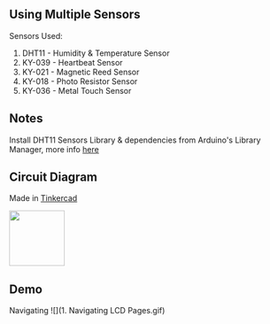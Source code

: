 ## Using Multiple Sensors

Sensors Used:
1) DHT11 - Humidity & Temperature Sensor
2) KY-039 - Heartbeat Sensor
3) KY-021 - Magnetic Reed Sensor
4) KY-018 - Photo Resistor Sensor
5) KY-036 - Metal Touch Sensor

## Notes

Install DHT11 Sensors Library & dependencies from Arduino's Library Manager, more info [here](https://github.com/adafruit/DHT-sensor-library)


## Circuit Diagram

Made in [Tinkercad](https://www.tinkercad.com)

<img src="" width="100">

## Demo

Navigating 
![](1. Navigating LCD Pages.gif)
